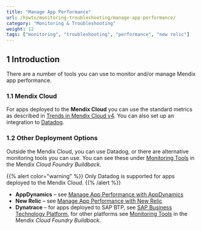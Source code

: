 ```yaml
---
title: "Manage App Performance"
url: /howto/monitoring-troubleshooting/manage-app-performance/
category: "Monitoring & Troubleshooting"
weight: 12
tags: ["monitoring", "troubleshooting", "performance", "new relic"]
---
```


## 1 Introduction

There are a number of tools you can use to monitor and/or manage Mendix app performance.

### 1.1 Mendix Cloud

For apps deployed to the **Mendix Cloud** you can use the standard metrics as described in [Trends in Mendix Cloud v4](/developerportal/operate/trends-v4/). You can also set up an integration to [Datadog](/developerportal/operate/datadog-metrics/).

### 1.2 Other Deployment Options

Outside the Mendix Cloud, you can use Datadog, or there are alternative monitoring tools you can use. You can see these under [Monitoring Tools](https://github.com/mendix/cf-mendix-buildpack#monitoring-tools) in the Mendix *Cloud Foundry Buildback*.

{{% alert color="warning" %}}
Only Datadog is supported for apps deployed to the Mendix Cloud.
{{% /alert %}}

* **AppDynamics** – see [Manage App Performance with AppDynamics](/howto/monitoring-troubleshooting/manage-app-performance-with-appdynamics/)
* **New Relic** – see [Manage App Performance with New Relic](/howto/monitoring-troubleshooting/manage-app-performance-with-new-relic/)
* **Dynatrace** – for apps deployed to SAP BTP, see [SAP Business Technology Platform](/developerportal/deploy/sap-cloud-platform/#runtime-tab), for other platforms see [Monitoring Tools](https://github.com/mendix/cf-mendix-buildpack#monitoring-tools) in the Mendix *Cloud Foundry Buildback*.
